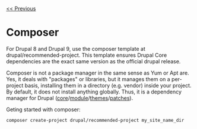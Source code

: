 [<< Previous](readme.md)
# Composer 
For Drupal 8 and Drupal 9, use the composer template at drupal/recommended-project. This template ensures Drupal Core dependencies are the exact same version as the official drupal release.

Composer is not a package manager in the same sense as Yum or Apt are. Yes, it deals with "packages" or libraries, but it manages them on a per-project basis, installing them in a directory (e.g. vendor) inside your project. By default, it does not install anything globally. Thus, it is a dependency manager for Drupal ([core](terminology.md#drupal-core)/[module](terminology.md#module)/[themes](terminology.md#theme)/[patches](terminology.md#patch)).

Geting started with composer:
```
composer create-project drupal/recommended-project my_site_name_dir
```